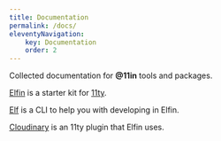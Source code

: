 ```yaml
---
title: Documentation
permalink: /docs/
eleventyNavigation:
    key: Documentation
    order: 2
---
```

Collected documentation for **@11in** tools and packages.

[Elfin](/docs/elfin/) is a starter kit for [11ty](https://11ty.dev).

[Elf](/docs/elf/) is a CLI to help you with developing in Elfin.

[Cloudinary](/docs/cloudinary/) is an 11ty plugin that Elfin uses.
